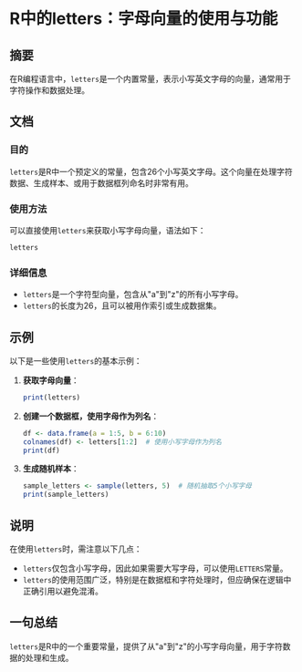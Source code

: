 <!--
Meta Description: # R中的letters：字母向量的使用与功能 ## 摘要 在R编程语言中，`letters`是一个内置常量，表示小写英文字母的向量，通常用于字符操作和数据处理。 ## 文档 ### 目的 `letters`是R中一个预定义的常量，包含26个小写英文字母。这个向量在处理字符数据、生成样本、或用于数据...
Meta Keywords: letters, print, sample_letters, r中的letters, 字母向量的使用与功能
-->

# R中的letters：字母向量的使用与功能

## 摘要
在R编程语言中，`letters`是一个内置常量，表示小写英文字母的向量，通常用于字符操作和数据处理。

## 文档
### 目的
`letters`是R中一个预定义的常量，包含26个小写英文字母。这个向量在处理字符数据、生成样本、或用于数据框列命名时非常有用。

### 使用方法
可以直接使用`letters`来获取小写字母向量，语法如下：
```R
letters
```

### 详细信息
- `letters`是一个字符型向量，包含从"a"到"z"的所有小写字母。
- `letters`的长度为26，且可以被用作索引或生成数据集。

## 示例
以下是一些使用`letters`的基本示例：

1. **获取字母向量**：
   ```R
   print(letters)
   ```

2. **创建一个数据框，使用字母作为列名**：
   ```R
   df <- data.frame(a = 1:5, b = 6:10)
   colnames(df) <- letters[1:2]  # 使用小写字母作为列名
   print(df)
   ```

3. **生成随机样本**：
   ```R
   sample_letters <- sample(letters, 5)  # 随机抽取5个小写字母
   print(sample_letters)
   ```

## 说明
在使用`letters`时，需注意以下几点：
- `letters`仅包含小写字母，因此如果需要大写字母，可以使用`LETTERS`常量。
- `letters`的使用范围广泛，特别是在数据框和字符处理时，但应确保在逻辑中正确引用以避免混淆。

## 一句总结
`letters`是R中的一个重要常量，提供了从"a"到"z"的小写字母向量，用于字符数据的处理和生成。